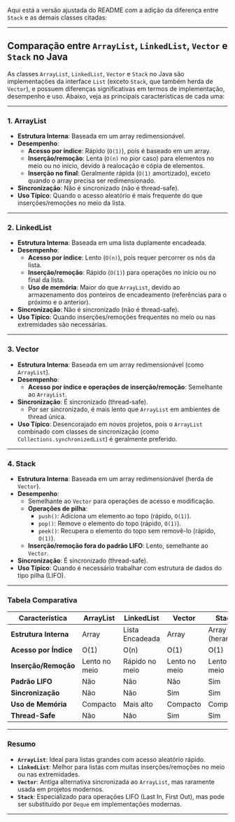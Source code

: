 Aqui está a versão ajustada do README com a adição da diferença entre `Stack` e as demais classes citadas:

---

## Comparação entre `ArrayList`, `LinkedList`, `Vector` e `Stack` no Java

As classes `ArrayList`, `LinkedList`, `Vector` e `Stack` no Java são implementações da interface `List` (exceto `Stack`, que também herda de `Vector`), e possuem diferenças significativas em termos de implementação, desempenho e uso. Abaixo, veja as principais características de cada uma:

---

### 1. **ArrayList**
- **Estrutura Interna**: Baseada em um array redimensionável.
- **Desempenho**:
  - **Acesso por índice**: Rápido (`O(1)`), pois é baseado em um array.
  - **Inserção/remoção**: Lenta (`O(n)` no pior caso) para elementos no meio ou no início, devido à realocação e cópia de elementos.
  - **Inserção no final**: Geralmente rápida (`O(1)` amortizado), exceto quando o array precisa ser redimensionado.
- **Sincronização**: Não é sincronizado (não é thread-safe).
- **Uso Típico**: Quando o acesso aleatório é mais frequente do que inserções/remoções no meio da lista.

---

### 2. **LinkedList**
- **Estrutura Interna**: Baseada em uma lista duplamente encadeada.
- **Desempenho**:
  - **Acesso por índice**: Lento (`O(n)`), pois requer percorrer os nós da lista.
  - **Inserção/remoção**: Rápido (`O(1)`) para operações no início ou no final da lista.
  - **Uso de memória**: Maior do que `ArrayList`, devido ao armazenamento dos ponteiros de encadeamento (referências para o próximo e o anterior).
- **Sincronização**: Não é sincronizado (não é thread-safe).
- **Uso Típico**: Quando inserções/remoções frequentes no meio ou nas extremidades são necessárias.

---

### 3. **Vector**
- **Estrutura Interna**: Baseada em um array redimensionável (como `ArrayList`).
- **Desempenho**:
  - **Acesso por índice e operações de inserção/remoção**: Semelhante ao `ArrayList`.
- **Sincronização**: É sincronizado (thread-safe).
  - Por ser sincronizado, é mais lento que `ArrayList` em ambientes de thread única.
- **Uso Típico**: Desencorajado em novos projetos, pois o `ArrayList` combinado com classes de sincronização (como `Collections.synchronizedList`) é geralmente preferido.

---

### 4. **Stack**
- **Estrutura Interna**: Baseada em um array redimensionável (herda de `Vector`).
- **Desempenho**:
  - Semelhante ao `Vector` para operações de acesso e modificação.
  - **Operações de pilha**: 
    - `push()`: Adiciona um elemento ao topo (rápido, `O(1)`).
    - `pop()`: Remove o elemento do topo (rápido, `O(1)`).
    - `peek()`: Recupera o elemento do topo sem removê-lo (rápido, `O(1)`).
  - **Inserção/remoção fora do padrão LIFO**: Lento, semelhante ao `Vector`.
- **Sincronização**: É sincronizado (thread-safe).
- **Uso Típico**: Quando é necessário trabalhar com estrutura de dados do tipo pilha (LIFO).

---

### **Tabela Comparativa**

| Característica          | ArrayList         | LinkedList        | Vector            | Stack             |
|-------------------------|-------------------|-------------------|-------------------|-------------------|
| **Estrutura Interna**    | Array             | Lista Encadeada   | Array             | Array (herança)   |
| **Acesso por Índice**    | O(1)              | O(n)              | O(1)              | O(1)              |
| **Inserção/Remoção**     | Lento no meio     | Rápido no meio    | Lento no meio     | Lento no meio     |
| **Padrão LIFO**          | Não              | Não              | Não              | Sim               |
| **Sincronização**        | Não              | Não              | Sim               | Sim               |
| **Uso de Memória**       | Compacto          | Mais alto         | Compacto          | Compacto          |
| **Thread-Safe**          | Não              | Não              | Sim               | Sim               |

---

### **Resumo**
- **`ArrayList`**: Ideal para listas grandes com acesso aleatório rápido.
- **`LinkedList`**: Melhor para listas com muitas inserções/remoções no meio ou nas extremidades.
- **`Vector`**: Antiga alternativa sincronizada ao `ArrayList`, mas raramente usada em projetos modernos.
- **`Stack`**: Especializado para operações LIFO (Last In, First Out), mas pode ser substituído por `Deque` em implementações modernas.

---

